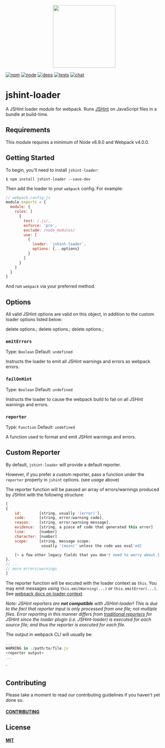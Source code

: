 <div align="center">
  <a href="https://github.com/webpack/webpack">
    <img width="200" height="200" src="https://webpack.js.org/assets/icon-square-big.svg">
  </a>
</div>

[![npm][npm]][npm-url]
[![node][node]][node-url]
[![deps][deps]][deps-url]
[![tests][tests]][tests-url]
[![chat][chat]][chat-url]

# jshint-loader

A JSHint loader module for webpack. Runs [JSHint](http://jshint.com/) on
JavaScript files in a bundle at build-time.

## Requirements

This module requires a minimum of Node v6.9.0 and Webpack v4.0.0.

## Getting Started

To begin, you'll need to install `jshint-loader`:

```console
$ npm install jshint-loader --save-dev
```

Then add the loader to your `webpack` config. For example:

```js
// webpack.config.js
module.exports = {
  module: {
    rules: [
      {
        test: /.js/,
        enforce: 'pre',
        exclude: /node_modules/
        use: [
          {
            loader: `jshint-loader`,
            options: {...options}
          }
        ]
      }
    ]
  }
}
```


And run `webpack` via your preferred method.

## Options

All valid JSHint options are valid on this object, in addition to the custom
loader options listed below:

delete options.;
delete options.;
delete options.;

### `emitErrors`

Type: `Boolean`
Default: `undefined`

Instructs the loader to emit all JSHint warnings and errors as webpack errors.

### `failOnHint`

Type: `Boolean`
Default: `undefined`

Instructs the loader to cause the webpack build to fail on all JSHint warnings
and errors.

### `reporter`

Type: `Function`
Default: `undefined`

A function used to format and emit JSHint warnings and errors.

## Custom Reporter

By default, `jshint-loader` will provide a default reporter.

However, if you prefer a custom reporter, pass a function under the `reporter`
property in `jshint` options. (see *usage* above)

The reporter function will be passed an array of errors/warnings produced by
JSHint with the following structure:
```js
[
{
    id:        [string, usually '(error)'],
    code:      [string, error/warning code],
    reason:    [string, error/warning message],
    evidence:  [string, a piece of code that generated this error]
    line:      [number]
    character: [number]
    scope:     [string, message scope;
                usually '(main)' unless the code was eval'ed]

    [+ a few other legacy fields that you don't need to worry about.]
},
// ...
// more errors/warnings
]
```

The reporter function will be excuted with the loader context as `this`. You may
emit messages using `this.emitWarning(...)` or `this.emitError(...)`. See
[webpack docs on loader context](https://webpack.js.org/api/loaders/#the-loader-context).

_Note: JSHint reporters are **not compatible** with JSHint-loader!
This is due to the fact that reporter input is only processed from one file; not
multiple files. Error reporting in this manner differs from
[traditional reporters](http://www.JSHint.com/docs/reporters/) for JSHint
since the loader plugin (i.e. JSHint-loader) is executed for each source file;
and thus the reporter is executed for each file._

The output in webpack CLI will usually be:
```js
...
WARNING in ./path/to/file.js
<reporter output>
...
```
`

## Contributing

Please take a moment to read our contributing guidelines if you haven't yet done so.

#### [CONTRIBUTING](./.github/CONTRIBUTING.md)

## License

#### [MIT](./LICENSE)

[npm]: https://img.shields.io/npm/v/jshint-loader.svg
[npm-url]: https://npmjs.com/package/jshint-loader

[node]: https://img.shields.io/node/v/jshint-loader.svg
[node-url]: https://nodejs.org

[deps]: https://david-dm.org/webpack-contrib/jshint-loader.svg
[deps-url]: https://david-dm.org/webpack-contrib/jshint-loader

[tests]: 	https://img.shields.io/circleci/project/github/webpack-contrib/jshint-loader.svg
[tests-url]: https://circleci.com/gh/webpack-contrib/jshint-loader

[cover]: https://codecov.io/gh/webpack-contrib/jshint-loader/branch/master/graph/badge.svg
[cover-url]: https://codecov.io/gh/webpack-contrib/jshint-loader

[chat]: https://img.shields.io/badge/gitter-webpack%2Fwebpack-brightgreen.svg
[chat-url]: https://gitter.im/webpack/webpack
